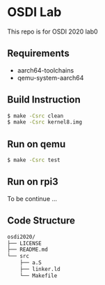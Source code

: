 # OSDI Lab

This repo is for OSDI 2020 lab0

## Requirements

* aarch64-toolchains
* qemu-system-aarch64

## Build Instruction

```Bash
$ make -Csrc clean
$ make -Csrc kernel8.img
```

## Run on qemu

```Bash
$ make -Csrc test
```

## Run on rpi3

To be continue ...

## Code Structure

```Bash
osdi2020/
├── LICENSE
├── README.md
└── src
    ├── a.S
    ├── linker.ld
    └── Makefile
```
